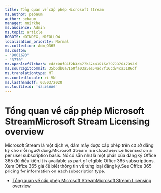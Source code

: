 ```yaml
---
title: Tổng quan về cấp phép Microsoft Stream
ms.author: pebaum
author: pebaum
manager: mnirkhe
ms.audience: Admin
ms.topic: article
ROBOTS: NOINDEX, NOFOLLOW
localization_priority: Normal
ms.collection: Adm_O365
ms.custom:
- "9001693"
- "3770"
ms.openlocfilehash: eddc08f81f2b3d477b52441515c797087647393d
ms.sourcegitcommit: 35b6db0a7160fa03a5ea54ad7f16cd84ca3186df
ms.translationtype: MT
ms.contentlocale: vi-VN
ms.lasthandoff: 03/03/2020
ms.locfileid: "42403686"
---
```

# <a name="microsoft-stream-licensing-overview"></a><span data-ttu-id="6b2cb-102">Tổng quan về cấp phép Microsoft Stream</span><span class="sxs-lookup"><span data-stu-id="6b2cb-102">Microsoft Stream Licensing overview</span></span>

<span data-ttu-id="6b2cb-103">Microsoft Stream là một dịch vụ đám mây được cấp phép trên cơ sở đăng ký cho mỗi người dùng.</span><span class="sxs-lookup"><span data-stu-id="6b2cb-103">Microsoft Stream is a cloud service licensed on a per user subscription basis.</span></span> <span data-ttu-id="6b2cb-104">Nó có sẵn như là một phần của đăng ký Office 365 đủ điều kiện.</span><span class="sxs-lookup"><span data-stu-id="6b2cb-104">It is available as part of eligible Office 365 subscriptions.</span></span> <span data-ttu-id="6b2cb-105">Xem Office 365 giá để biết thông tin về từng loại đăng ký.</span><span class="sxs-lookup"><span data-stu-id="6b2cb-105">See Office 365 pricing for information on each subscription type.</span></span>

- [<span data-ttu-id="6b2cb-106">Tổng quan về cấp phép Microsoft Stream</span><span class="sxs-lookup"><span data-stu-id="6b2cb-106">Microsoft Stream Licensing overview</span></span>](https://docs.microsoft.com/en-us/stream/license-overview)
